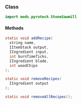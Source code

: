 
### Class

```java
import mods.pyrotech.StoneSawmill
```

#### Methods

```java
static void addRecipe(
  string name, 
  IItemStack output, 
  IIngredient input, 
  int burnTimeTicks, 
  IIngredient blade, 
  int woodChips
);
```


```java
static void removeRecipes(
  IIngredient output
);
```


```java
static void removeAllRecipes();
```

